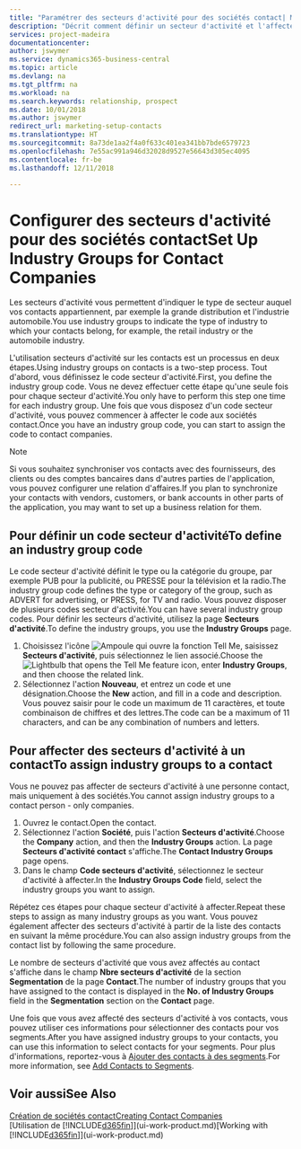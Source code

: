 ```yaml
---
title: "Paramétrer des secteurs d'activité pour des sociétés contact| Microsoft Docs"
description: "Décrit comment définir un secteur d'activité et l'affecter à une société contact, par exemple, le marché de détail ou l'industrie automobile."
services: project-madeira
documentationcenter: 
author: jswymer
ms.service: dynamics365-business-central
ms.topic: article
ms.devlang: na
ms.tgt_pltfrm: na
ms.workload: na
ms.search.keywords: relationship, prospect
ms.date: 10/01/2018
ms.author: jswymer
redirect_url: marketing-setup-contacts
ms.translationtype: HT
ms.sourcegitcommit: 8a73de1aa2f4a0f633c401ea341bb7bde6579723
ms.openlocfilehash: 7e55ac991a946d32028d9527e56643d305ec4095
ms.contentlocale: fr-be
ms.lasthandoff: 12/11/2018

---
```

# <a name="set-up-industry-groups-for-contact-companies"></a><span data-ttu-id="6ec42-103">Configurer des secteurs d'activité pour des sociétés contact</span><span class="sxs-lookup"><span data-stu-id="6ec42-103">Set Up Industry Groups for Contact Companies</span></span>
<span data-ttu-id="6ec42-104">Les secteurs d'activité vous permettent d'indiquer le type de secteur auquel vos contacts appartiennent, par exemple la grande distribution et l'industrie automobile.</span><span class="sxs-lookup"><span data-stu-id="6ec42-104">You use industry groups to indicate the type of industry to which your contacts belong, for example, the retail industry or the automobile industry.</span></span>

<span data-ttu-id="6ec42-105">L'utilisation secteurs d'activité sur les contacts est un processus en deux étapes.</span><span class="sxs-lookup"><span data-stu-id="6ec42-105">Using industry groups on contacts is a two-step process.</span></span> <span data-ttu-id="6ec42-106">Tout d'abord, vous définissez le code secteur d'activité.</span><span class="sxs-lookup"><span data-stu-id="6ec42-106">First, you define the industry group code.</span></span> <span data-ttu-id="6ec42-107">Vous ne devez effectuer cette étape qu'une seule fois pour chaque secteur d'activité.</span><span class="sxs-lookup"><span data-stu-id="6ec42-107">You only have to perform this step one time for each industry group.</span></span> <span data-ttu-id="6ec42-108">Une fois que vous disposez d'un code secteur d'activité, vous pouvez commencer à affecter le code aux sociétés contact.</span><span class="sxs-lookup"><span data-stu-id="6ec42-108">Once you have an industry group code, you can start to assign the code to contact companies.</span></span>

> [!NOTE]  
>   <span data-ttu-id="6ec42-109">Si vous souhaitez synchroniser vos contacts avec des fournisseurs, des clients ou des comptes bancaires dans d'autres parties de l'application, vous pouvez configurer une relation d'affaires.</span><span class="sxs-lookup"><span data-stu-id="6ec42-109">If you plan to synchronize your contacts with vendors, customers, or bank accounts in other parts of the application, you may want to set up a business relation for them.</span></span>

## <a name="to-define-an-industry-group-code"></a><span data-ttu-id="6ec42-110">Pour définir un code secteur d'activité</span><span class="sxs-lookup"><span data-stu-id="6ec42-110">To define an industry group code</span></span>
<span data-ttu-id="6ec42-111">Le code secteur d'activité définit le type ou la catégorie du groupe, par exemple PUB pour la publicité, ou PRESSE pour la télévision et la radio.</span><span class="sxs-lookup"><span data-stu-id="6ec42-111">The industry group code defines the type or category of the group, such as ADVERT for advertising, or PRESS, for TV and radio.</span></span> <span data-ttu-id="6ec42-112">Vous pouvez disposer de plusieurs codes secteur d'activité.</span><span class="sxs-lookup"><span data-stu-id="6ec42-112">You can have several industry group codes.</span></span> <span data-ttu-id="6ec42-113">Pour définir les secteurs d'activité, utilisez la page **Secteurs d'activité**.</span><span class="sxs-lookup"><span data-stu-id="6ec42-113">To define the industry groups, you use the **Industry Groups** page.</span></span>

1. <span data-ttu-id="6ec42-114">Choisissez l'icône ![Ampoule qui ouvre la fonction Tell Me](media/ui-search/search_small.png "Dites-moi ce que vous voulez faire"), saisissez **Secteurs d'activité**, puis sélectionnez le lien associé.</span><span class="sxs-lookup"><span data-stu-id="6ec42-114">Choose the ![Lightbulb that opens the Tell Me feature](media/ui-search/search_small.png "Tell me what you want to do") icon, enter **Industry Groups**, and then choose the related link.</span></span>
2. <span data-ttu-id="6ec42-115">Sélectionnez l'action **Nouveau**, et entrez un code et une désignation.</span><span class="sxs-lookup"><span data-stu-id="6ec42-115">Choose the **New** action, and fill in a code and description.</span></span> <span data-ttu-id="6ec42-116">Vous pouvez saisir pour le code un maximum de 11 caractères, et toute combinaison de chiffres et des lettres.</span><span class="sxs-lookup"><span data-stu-id="6ec42-116">The code can be a maximum of 11 characters, and can be any combination of numbers and letters.</span></span>

## <a name="AssignIndustryGroupContact"></a> <span data-ttu-id="6ec42-117">Pour affecter des secteurs d'activité à un contact</span><span class="sxs-lookup"><span data-stu-id="6ec42-117">To assign industry groups to a contact</span></span>
<span data-ttu-id="6ec42-118">Vous ne pouvez pas affecter de secteurs d'activité à une personne contact, mais uniquement à des sociétés.</span><span class="sxs-lookup"><span data-stu-id="6ec42-118">You cannot assign industry groups to a contact person - only companies.</span></span>

1. <span data-ttu-id="6ec42-119">Ouvrez le contact.</span><span class="sxs-lookup"><span data-stu-id="6ec42-119">Open the contact.</span></span>
2. <span data-ttu-id="6ec42-120">Sélectionnez l'action **Société**, puis l'action **Secteurs d'activité**.</span><span class="sxs-lookup"><span data-stu-id="6ec42-120">Choose the **Company** action, and then the **Industry Groups** action.</span></span> <span data-ttu-id="6ec42-121">La page **Secteurs d'activité contact** s'affiche.</span><span class="sxs-lookup"><span data-stu-id="6ec42-121">The **Contact Industry Groups** page opens.</span></span>
3. <span data-ttu-id="6ec42-122">Dans le champ **Code secteurs d'activité**, sélectionnez le secteur d'activité à affecter.</span><span class="sxs-lookup"><span data-stu-id="6ec42-122">In the **Industry Groups Code** field, select the industry groups you want to assign.</span></span>

<span data-ttu-id="6ec42-123">Répétez ces étapes pour chaque secteur d'activité à affecter.</span><span class="sxs-lookup"><span data-stu-id="6ec42-123">Repeat these steps to assign as many industry groups as you want.</span></span> <span data-ttu-id="6ec42-124">Vous pouvez également affecter des secteurs d'activité à partir de la liste des contacts en suivant la même procédure.</span><span class="sxs-lookup"><span data-stu-id="6ec42-124">You can also assign industry groups from the contact list by following the same procedure.</span></span>

<span data-ttu-id="6ec42-125">Le nombre de secteurs d'activité que vous avez affectés au contact s'affiche dans le champ **Nbre secteurs d'activité** de la section **Segmentation** de la page **Contact**.</span><span class="sxs-lookup"><span data-stu-id="6ec42-125">The number of industry groups that you have assigned to the contact is displayed in the **No. of Industry Groups** field in the **Segmentation** section on the **Contact** page.</span></span>

<span data-ttu-id="6ec42-126">Une fois que vous avez affecté des secteurs d'activité à vos contacts, vous pouvez utiliser ces informations pour sélectionner des contacts pour vos segments.</span><span class="sxs-lookup"><span data-stu-id="6ec42-126">After you have assigned industry groups to your contacts, you can use this information to select contacts for your segments.</span></span> <span data-ttu-id="6ec42-127">Pour plus d'informations, reportez-vous à [Ajouter des contacts à des segments](marketing-add-contact-segment.md).</span><span class="sxs-lookup"><span data-stu-id="6ec42-127">For more information, see [Add Contacts to Segments](marketing-add-contact-segment.md).</span></span>

## <a name="see-also"></a><span data-ttu-id="6ec42-128">Voir aussi</span><span class="sxs-lookup"><span data-stu-id="6ec42-128">See Also</span></span>
[<span data-ttu-id="6ec42-129">Création de sociétés contact</span><span class="sxs-lookup"><span data-stu-id="6ec42-129">Creating Contact Companies</span></span>](marketing-create-contact-companies.md)  
<span data-ttu-id="6ec42-130">[Utilisation de [!INCLUDE[d365fin](includes/d365fin_md.md)]](ui-work-product.md)</span><span class="sxs-lookup"><span data-stu-id="6ec42-130">[Working with [!INCLUDE[d365fin](includes/d365fin_md.md)]](ui-work-product.md)</span></span>

